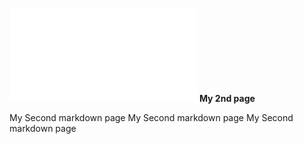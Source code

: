 ![The San Juan Mountains are beautiful!](./README.md "San Juan Mountains")
**My 2nd page**

My Second markdown page
My Second markdown page
My Second markdown page
